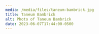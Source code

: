 ```yaml
---
media: /media/files/taneum-bambrick.jpg
title: Taneum Bambrick
alt: Photo of Taneum Bambrick
date: 2023-06-07T17:44:00-0500
---
```

